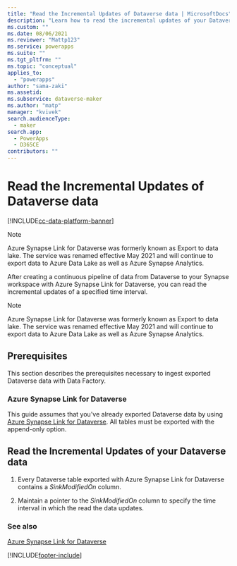 ```yaml
---
title: "Read the Incremental Updates of Dataverse data | MicrosoftDocs"
description: "Learn how to read the incremental updates of your Dataverse data."
ms.custom: ""
ms.date: 08/06/2021
ms.reviewer: "Mattp123"
ms.service: powerapps
ms.suite: ""
ms.tgt_pltfrm: ""
ms.topic: "conceptual"
applies_to: 
  - "powerapps"
author: "sama-zaki"
ms.assetid: 
ms.subservice: dataverse-maker
ms.author: "matp"
manager: "kvivek"
search.audienceType: 
  - maker
search.app: 
  - PowerApps
  - D365CE
contributors: ""
---
```


# Read the Incremental Updates of Dataverse data

[!INCLUDE[cc-data-platform-banner](../../includes/cc-data-platform-banner.md)]

> [!NOTE]
> Azure Synapse Link for Dataverse was formerly known as Export to data lake. The service was renamed effective May 2021 and will continue to export data to Azure Data Lake as well as Azure Synapse Analytics.

After creating a continuous pipeline of data from Dataverse to your Synapse workspace with Azure Synapse Link for Dataverse, you can read the incremental updates of a specified time interval.

> [!NOTE]
> Azure Synapse Link for Dataverse was formerly known as Export to data lake. The service was renamed effective May 2021 and will continue to export data to Azure Data Lake as well as Azure Synapse Analytics.

## Prerequisites

This section describes the prerequisites necessary to ingest exported Dataverse data with Data Factory.

### Azure Synapse Link for Dataverse

This guide assumes that you've already exported Dataverse data by using [Azure Synapse Link for Dataverse](export-to-data-lake.md). All tables must be exported with the append-only option.

## Read the Incremental Updates of your Dataverse data

1. Every Dataverse table exported with Azure Synapse Link for Dataverse contains a *SinkModifiedOn* column.

2. Maintain a pointer to the *SinkModifiedOn* column to specify the time interval in which the read the data updates.

### See also

[Azure Synapse Link for Dataverse](./export-to-data-lake.md)

[!INCLUDE[footer-include](../../includes/footer-banner.md)]
